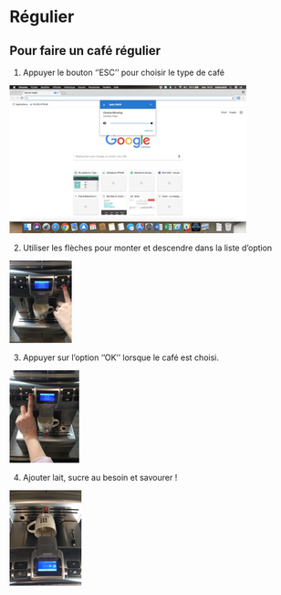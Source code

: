 # Régulier

## Pour faire un café régulier

1. Appuyer le bouton ‘’ESC’’ pour choisir le type de café

![](../.gitbook/assets/image%20%281%29.png)

2. Utiliser les flèches pour monter et descendre dans la liste d’option

![](../.gitbook/assets/image%20%282%29.png)

3. Appuyer sur l’option ‘’OK’’ lorsque le café est choisi.

![](../.gitbook/assets/image%20%286%29.png)

4. Ajouter lait, sucre au besoin et savourer !

![](../.gitbook/assets/image%20%283%29.png)

